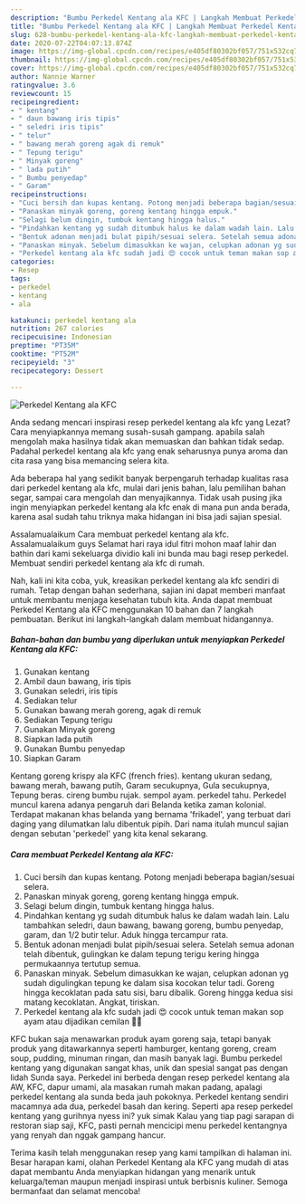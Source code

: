 ```yaml
---
description: "Bumbu Perkedel Kentang ala KFC | Langkah Membuat Perkedel Kentang ala KFC Yang Lezat Sekali"
title: "Bumbu Perkedel Kentang ala KFC | Langkah Membuat Perkedel Kentang ala KFC Yang Lezat Sekali"
slug: 628-bumbu-perkedel-kentang-ala-kfc-langkah-membuat-perkedel-kentang-ala-kfc-yang-lezat-sekali
date: 2020-07-22T04:07:13.874Z
image: https://img-global.cpcdn.com/recipes/e405df80302bf057/751x532cq70/perkedel-kentang-ala-kfc-foto-resep-utama.jpg
thumbnail: https://img-global.cpcdn.com/recipes/e405df80302bf057/751x532cq70/perkedel-kentang-ala-kfc-foto-resep-utama.jpg
cover: https://img-global.cpcdn.com/recipes/e405df80302bf057/751x532cq70/perkedel-kentang-ala-kfc-foto-resep-utama.jpg
author: Nannie Warner
ratingvalue: 3.6
reviewcount: 15
recipeingredient:
- " kentang"
- " daun bawang iris tipis"
- " seledri iris tipis"
- " telur"
- " bawang merah goreng agak di remuk"
- " Tepung terigu"
- " Minyak goreng"
- " lada putih"
- " Bumbu penyedap"
- " Garam"
recipeinstructions:
- "Cuci bersih dan kupas kentang. Potong menjadi beberapa bagian/sesuai selera."
- "Panaskan minyak goreng, goreng kentang hingga empuk."
- "Selagi belum dingin, tumbuk kentang hingga halus."
- "Pindahkan kentang yg sudah ditumbuk halus ke dalam wadah lain. Lalu tambahkan seledri, daun bawang, bawang goreng, bumbu penyedap, garam, dan 1/2 butir telur. Aduk hingga tercampur rata."
- "Bentuk adonan menjadi bulat pipih/sesuai selera. Setelah semua adonan telah dibentuk, gulingkan ke dalam tepung terigu kering hingga permukaannya tertutup semua."
- "Panaskan minyak. Sebelum dimasukkan ke wajan, celupkan adonan yg sudah digulingkan tepung ke dalam sisa kocokan telur tadi. Goreng hingga kecoklatan pada satu sisi, baru dibalik. Goreng hingga kedua sisi matang kecoklatan. Angkat, tiriskan."
- "Perkedel kentang ala kfc sudah jadi 😍 cocok untuk teman makan sop ayam atau dijadikan cemilan 👌🏻"
categories:
- Resep
tags:
- perkedel
- kentang
- ala

katakunci: perkedel kentang ala 
nutrition: 267 calories
recipecuisine: Indonesian
preptime: "PT35M"
cooktime: "PT52M"
recipeyield: "3"
recipecategory: Dessert

---
```



![Perkedel Kentang ala KFC](https://img-global.cpcdn.com/recipes/e405df80302bf057/751x532cq70/perkedel-kentang-ala-kfc-foto-resep-utama.jpg)

Anda sedang mencari inspirasi resep perkedel kentang ala kfc yang Lezat? Cara menyiapkannya memang susah-susah gampang. apabila salah mengolah maka hasilnya tidak akan memuaskan dan bahkan tidak sedap. Padahal perkedel kentang ala kfc yang enak seharusnya punya aroma dan cita rasa yang bisa memancing selera kita.

Ada beberapa hal yang sedikit banyak berpengaruh terhadap kualitas rasa dari perkedel kentang ala kfc, mulai dari jenis bahan, lalu pemilihan bahan segar, sampai cara mengolah dan menyajikannya. Tidak usah pusing jika ingin menyiapkan perkedel kentang ala kfc enak di mana pun anda berada, karena asal sudah tahu triknya maka hidangan ini bisa jadi sajian spesial.

Assalamualaikum Cara membuat perkedel kentang ala kfc. Assalamualaikum guys Selamat hari raya idul fitri mohon maaf lahir dan bathin dari kami sekeluarga dividio kali ini bunda mau bagi resep perkedel. Membuat sendiri perkedel kentang ala kfc di rumah.


Nah, kali ini kita coba, yuk, kreasikan perkedel kentang ala kfc sendiri di rumah. Tetap dengan bahan sederhana, sajian ini dapat memberi manfaat untuk membantu menjaga kesehatan tubuh kita. Anda dapat membuat Perkedel Kentang ala KFC menggunakan 10 bahan dan 7 langkah pembuatan. Berikut ini langkah-langkah dalam membuat hidangannya.

<!--inarticleads1-->

##### Bahan-bahan dan bumbu yang diperlukan untuk menyiapkan Perkedel Kentang ala KFC:

1. Gunakan  kentang
1. Ambil  daun bawang, iris tipis
1. Gunakan  seledri, iris tipis
1. Sediakan  telur
1. Gunakan  bawang merah goreng, agak di remuk
1. Sediakan  Tepung terigu
1. Gunakan  Minyak goreng
1. Siapkan  lada putih
1. Gunakan  Bumbu penyedap
1. Siapkan  Garam


Kentang goreng krispy ala KFC (french fries). kentang ukuran sedang, bawang merah, bawang putih, Garam secukupnya, Gula secukupnya, Tepung beras. cireng bumbu rujak. sempol ayam. perkedel tahu. Perkedel muncul karena adanya pengaruh dari Belanda ketika zaman kolonial. Terdapat makanan khas belanda yang bernama &#39;frikadel&#39;, yang terbuat dari daging yang dilumatkan lalu dibentuk pipih. Dari nama itulah muncul sajian dengan sebutan &#39;perkedel&#39; yang kita kenal sekarang. 

<!--inarticleads2-->

##### Cara membuat Perkedel Kentang ala KFC:

1. Cuci bersih dan kupas kentang. Potong menjadi beberapa bagian/sesuai selera.
1. Panaskan minyak goreng, goreng kentang hingga empuk.
1. Selagi belum dingin, tumbuk kentang hingga halus.
1. Pindahkan kentang yg sudah ditumbuk halus ke dalam wadah lain. Lalu tambahkan seledri, daun bawang, bawang goreng, bumbu penyedap, garam, dan 1/2 butir telur. Aduk hingga tercampur rata.
1. Bentuk adonan menjadi bulat pipih/sesuai selera. Setelah semua adonan telah dibentuk, gulingkan ke dalam tepung terigu kering hingga permukaannya tertutup semua.
1. Panaskan minyak. Sebelum dimasukkan ke wajan, celupkan adonan yg sudah digulingkan tepung ke dalam sisa kocokan telur tadi. Goreng hingga kecoklatan pada satu sisi, baru dibalik. Goreng hingga kedua sisi matang kecoklatan. Angkat, tiriskan.
1. Perkedel kentang ala kfc sudah jadi 😍 cocok untuk teman makan sop ayam atau dijadikan cemilan 👌🏻


KFC bukan saja menawarkan produk ayam goreng saja, tetapi banyak produk yang ditawarkannya seperti hamburger, kentang goreng, cream soup, pudding, minuman ringan, dan masih banyak lagi. Bumbu perkedel kentang yang digunakan sangat khas, unik dan spesial sangat pas dengan lidah Sunda saya. Perkedel ini berbeda dengan resep perkedel kentang ala AW, KFC, dapur umami, ala masakan rumah makan padang, apalagi perkedel kentang ala sunda beda jauh pokoknya. Perkedel kentang sendiri macamnya ada dua, perkedel basah dan kering. Seperti apa resep perkedel kentang yang gurihnya nyess ini? yuk simak Kalau yang tiap pagi sarapan di restoran siap saji, KFC, pasti pernah mencicipi menu perkedel kentangnya yang renyah dan nggak gampang hancur. 

Terima kasih telah menggunakan resep yang kami tampilkan di halaman ini. Besar harapan kami, olahan Perkedel Kentang ala KFC yang mudah di atas dapat membantu Anda menyiapkan hidangan yang menarik untuk keluarga/teman maupun menjadi inspirasi untuk berbisnis kuliner. Semoga bermanfaat dan selamat mencoba!
